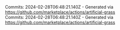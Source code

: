 Commits: 2024-02-28T06:48:21.140Z - Generated via https://github.com/marketplace/actions/artificial-grass
<br>
Commits: 2024-02-28T06:48:21.140Z - Generated via https://github.com/marketplace/actions/artificial-grass
<br>
